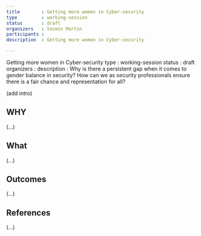 ```yaml
---
title        : Getting more women in Cyber-security
type         : working-session
status       : draft
organizers   : Yasmin Martin
participants :
description  : Getting more women in Cyber-security

---
```


Getting more women in Cyber-security type : working-session status : draft organizers : description : Why is there a persistent gap when it comes to gender balance in security? How can we as security professionals ensure there is a fair chance and representation for all?



(add intro)

## WHY

(...)

## What

(...)

## Outcomes

(...)

## References

(...)
